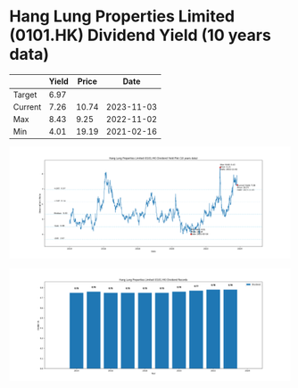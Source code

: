 # Hang Lung Properties Limited (0101.HK) Dividend Yield (10 years data)

|     | Yield   | Price | Date       |
|-----|---------|-------|------------|
| Target | 6.97 |  |  |
| Current | 7.26 | 10.74  | 2023-11-03 |
| Max | 8.43 | 9.25  | 2022-11-02 |
| Min | 4.01 | 19.19  | 2021-02-16 |

![Plot of Dividend Yield for Hang Lung Properties Limited (0101.HK)](0101_div_10.png)

![Plot of Annual Dividend Per Unit for Hang Lung Properties Limited (0101.HK)](0101_yearly_dpu.png)

